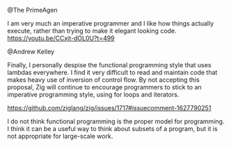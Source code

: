 @The PrimeAgen

I am very much an imperative programmer and I like how things actually execute, rather than trying to make it elegant looking code. https://youtu.be/CCxjt-dOL0U?t=499

@Andrew Kelley

Finally, I personally despise the functional programming style that uses lambdas everywhere. I find it very difficult to read and maintain code that makes heavy use of inversion of control flow. By not accepting this proposal, Zig will continue to encourage programmers to stick to an imperative programming style, using for loops and iterators.

https://github.com/ziglang/zig/issues/1717#issuecomment-1627790251

I do not think functional programming is the proper model for programming. I think it can be a useful way to think about subsets of a program, but it is not appropriate for large-scale work.

